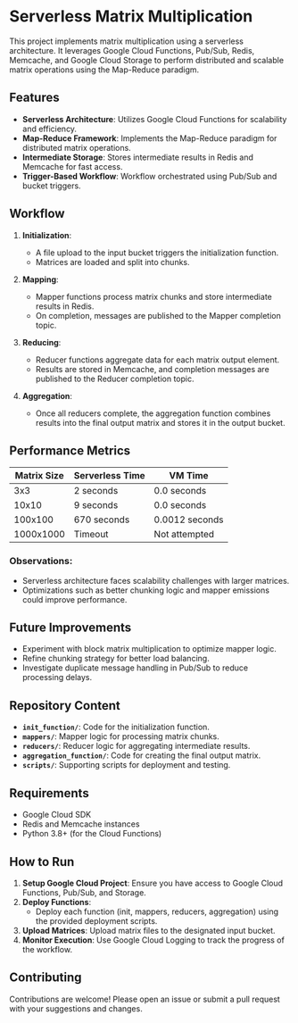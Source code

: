 # Serverless Matrix Multiplication

This project implements matrix multiplication using a serverless architecture. It leverages Google Cloud Functions, Pub/Sub, Redis, Memcache, and Google Cloud Storage to perform distributed and scalable matrix operations using the Map-Reduce paradigm.

## Features

- **Serverless Architecture**: Utilizes Google Cloud Functions for scalability and efficiency.
- **Map-Reduce Framework**: Implements the Map-Reduce paradigm for distributed matrix operations.
- **Intermediate Storage**: Stores intermediate results in Redis and Memcache for fast access.
- **Trigger-Based Workflow**: Workflow orchestrated using Pub/Sub and bucket triggers.

## Workflow

1. **Initialization**:
   - A file upload to the input bucket triggers the initialization function.
   - Matrices are loaded and split into chunks.

2. **Mapping**:
   - Mapper functions process matrix chunks and store intermediate results in Redis.
   - On completion, messages are published to the Mapper completion topic.

3. **Reducing**:
   - Reducer functions aggregate data for each matrix output element.
   - Results are stored in Memcache, and completion messages are published to the Reducer completion topic.

4. **Aggregation**:
   - Once all reducers complete, the aggregation function combines results into the final output matrix and stores it in the output bucket.

## Performance Metrics

| Matrix Size | Serverless Time | VM Time          |
|-------------|-----------------|------------------|
| 3x3         | 2 seconds       | 0.0 seconds      |
| 10x10       | 9 seconds       | 0.0 seconds      |
| 100x100     | 670 seconds     | 0.0012 seconds   |
| 1000x1000   | Timeout         | Not attempted    |

### Observations:
- Serverless architecture faces scalability challenges with larger matrices.
- Optimizations such as better chunking logic and mapper emissions could improve performance.

## Future Improvements

- Experiment with block matrix multiplication to optimize mapper logic.
- Refine chunking strategy for better load balancing.
- Investigate duplicate message handling in Pub/Sub to reduce processing delays.

## Repository Content

- **`init_function/`**: Code for the initialization function.
- **`mappers/`**: Mapper logic for processing matrix chunks.
- **`reducers/`**: Reducer logic for aggregating intermediate results.
- **`aggregation_function/`**: Code for creating the final output matrix.
- **`scripts/`**: Supporting scripts for deployment and testing.

## Requirements

- Google Cloud SDK
- Redis and Memcache instances
- Python 3.8+ (for the Cloud Functions)

## How to Run

1. **Setup Google Cloud Project**: Ensure you have access to Google Cloud Functions, Pub/Sub, and Storage.
2. **Deploy Functions**:
   - Deploy each function (init, mappers, reducers, aggregation) using the provided deployment scripts.
3. **Upload Matrices**: Upload matrix files to the designated input bucket.
4. **Monitor Execution**: Use Google Cloud Logging to track the progress of the workflow.

## Contributing

Contributions are welcome! Please open an issue or submit a pull request with your suggestions and changes.
